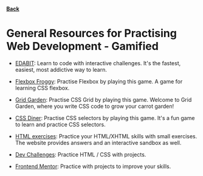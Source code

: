 **[Back](/README.md/)**

# General Resources for Practising Web Development - Gamified

- [EDABIT](https://edabit.com/): Learn to code with interactive challenges. It's the fastest, easiest, most addictive way to learn.

- [Flexbox Froggy](https://flexboxfroggy.com/): Practise Flexbox by playing this game. A game for learning CSS flexbox.

- [Grid Garden](https://cssgridgarden.com): Practise CSS Grid by playing this game. Welcome to Grid Garden, where you write CSS code to grow your carrot garden!

- [CSS Diner](https://flukeout.github.io): Practise CSS selectors by playing this game. It's a fun game to learn and practice CSS selectors.

- [HTML exercises](http://www.landofcode.com/html-exercises/): Practice your HTML/XHTML skills with small exercises. The website provides answers and an interactive sandbox as well. 

- [Dev Challenges](https://devchallenges.io/): Practice HTML / CSS with projects.

- [Frontend Mentor](https://www.frontendmentor.io/): Practice with projects to improve your skills.